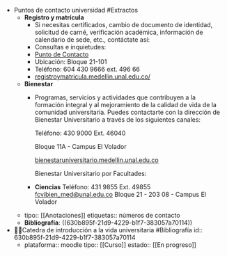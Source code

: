 - Puntos de contacto universidad #Extractos
	- **Registro y matrícula**
		- Si necesitas certificados, cambio de documento de identidad, solicitud de carné, verificación académica, información de calendario de sede, etc., contáctate así:
		- Consultas e inquietudes:
		- [Punto de Contacto](https://docs.google.com/forms/d/e/1FAIpQLSdpjdBuR2-PV8GMJ3W0M-udFq1BXoGJNQ_NFaJG1NzpY8pkJA/viewform)
		- Ubicación: Bloque 21-101
		- Teléfono: 604 430 9666 ext. 496 66
		- [registroymatricula.medellin.unal.edu.co/](https://registroymatricula.medellin.unal.edu.co/)
	- **Bienestar**
		- Programas, servicios y actividades que contribuyen a la formación integral y al mejoramiento de la calidad de vida de la comunidad universitaria. Puedes contactarte con la dirección de Bienestar Universitario a través de los siguientes canales:
		  
		  Teléfono: 430 9000 Ext. 46040 
		  
		  Bloque 11A - Campus El Volador
		  
		  [bienestaruniversitario.medellin.unal.edu.co](https://bienestaruniversitario.medellin.unal.edu.co/)
		  
		  Bienestar Universitario por Facultades:
		- **Ciencias**
		  Teléfono: 431 9855 Ext. 49855
		  [fcvibien_med@unal.edu.co](mailto:fcvibien_med@unal.edu.co)
		  Bloque 21 - 203 08 - Campus El Volador
	- tipo:: [[Anotaciones]]
	  etiquetas:: números de contacto
	- **Bibliografía**: ((630b895f-21d9-4229-b1f7-383057a70114))
- 👨‍🏫Catedra de introducción a la vida universitaria #Bibliografía
  id:: 630b895f-21d9-4229-b1f7-383057a70114
	- plataforma:: moodle
	  tipo:: [[Curso]]
	  estado::  [[En progreso]]